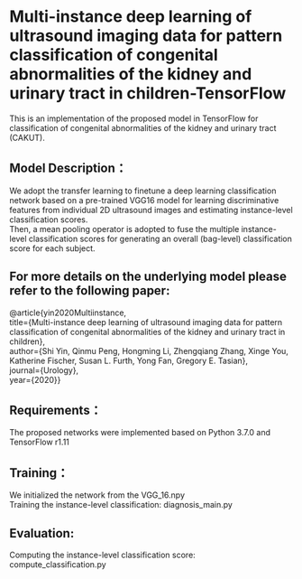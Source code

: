 Multi-instance deep learning of ultrasound imaging data for pattern classification of congenital abnormalities of the kidney and urinary tract in children-TensorFlow
===
This is an implementation of the proposed model in TensorFlow for classification of congenital abnormalities of the kidney and urinary tract (CAKUT).

Model Description：
------
We adopt the transfer learning to finetune a deep learning classification network based on a pre-trained VGG16 model for learning discriminative features from individual 2D ultrasound images and estimating instance-level classification scores.<br>
Then, a mean pooling operator is adopted to fuse the multiple instance-level classification scores for generating an overall (bag-level) classification score for each subject.


For more details on the underlying model please refer to the following paper:
-------
@article{yin2020Multiinstance,<br>
title={Multi-instance deep learning of ultrasound imaging data for pattern classification of congenital abnormalities of the kidney and urinary tract in children},<br>
author={Shi Yin, Qinmu Peng, Hongming Li, Zhengqiang Zhang, Xinge You, Katherine Fischer, Susan L. Furth, Yong Fan, Gregory E. Tasian},<br>
journal={Urology},<br>
year={2020}}<br>

Requirements：
--------
The proposed networks were implemented based on Python 3.7.0 and TensorFlow r1.11


Training：
--------
We initialized the network from the VGG_16.npy<br>
Training the instance-level classification: diagnosis_main.py


Evaluation:
----------
Computing the instance-level classification score: compute_classification.py





